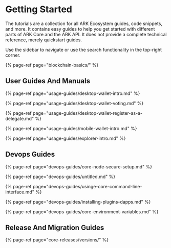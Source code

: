 # Getting Started

The tutorials are a collection for all ARK Ecosystem guides, code snippets, and more. It contains easy guides to help you get started with different parts of ARK Core and the ARK API. It does not provide a complete technical reference, merely quickstart guides.

Use the sidebar to navigate or use the search functionality in the top-right corner.

{% page-ref page="blockchain-basics/" %}

## User Guides And Manuals

{% page-ref page="usage-guides/desktop-wallet-intro.md" %}

{% page-ref page="usage-guides/desktop-wallet-voting.md" %}

{% page-ref page="usage-guides/desktop-wallet-register-as-a-delegate.md" %}

{% page-ref page="usage-guides/mobile-wallet-intro.md" %}

{% page-ref page="usage-guides/explorer-intro.md" %}

## Devops Guides

{% page-ref page="devops-guides/core-node-secure-setup.md" %}

{% page-ref page="devops-guides/untitled.md" %}

{% page-ref page="devops-guides/usinge-core-command-line-interface.md" %}

{% page-ref page="devops-guides/installing-plugins-dapps.md" %}

{% page-ref page="devops-guides/core-environment-variables.md" %}

## Release And Migration Guides

{% page-ref page="core-releases/versions/" %}



